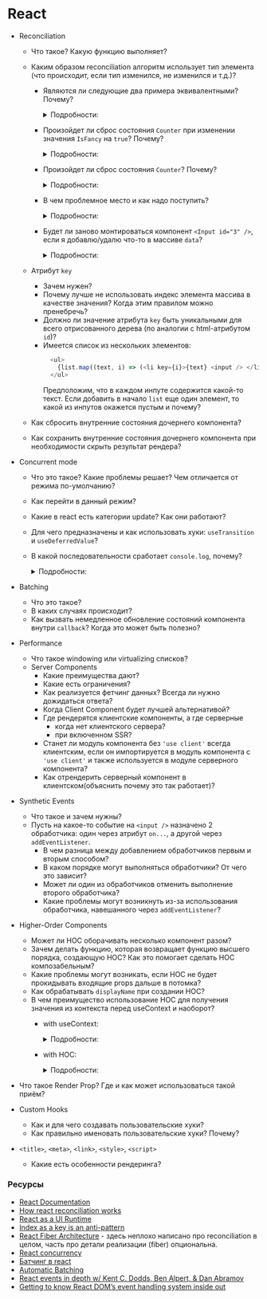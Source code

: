 # React

* Reconciliation
  * Что такое? Какую функцию выполняет?
  * Каким образом reconciliation алгоритм использует тип элемента (что происходит, если тип изменился, не изменился и т.д.)?
    * Являются ли следующие два примера эквивалентными? Почему?

      <details>
        <summary>Подробности:</summary>

        ```jsx
        if (isPacked) {
          return <li className="item">{name} ✅</li>;
        }
        return <li className="item">{name}</li>;
        ```

        ```jsx
        return (
          <li className="item">
            {isPacked ? name + ' ✅' : name}
          </li>
        );
        ```

      </details>

    * Произойдет ли сброс состояния `Counter` при изменении значения `IsFancy` на `true`? Почему?

      <details>
        <summary>Подробности:</summary>

        ```jsx
        export default function App() {
          const [isFancy, setIsFancy] = useState(false);

          if (isFancy) {
            return (
              <div>
                <Counter isFancy={true} />
                <label>
                  <input
                    type="checkbox"
                    checked={isFancy}
                    onChange={e => {
                      setIsFancy(e.target.checked)
                    }}
                  />
                  Use fancy styling
                </label>
              </div>
            );
          }

          return (
            <div>
              <Counter isFancy={false} />
              <label>
                <input
                  type="checkbox"
                  checked={isFancy}
                  onChange={e => {
                    setIsFancy(e.target.checked)
                  }}
                />
                Use fancy styling
              </label>
            </div>
          );
        }
        ```

      </details>

    * Произойдет ли сброс состояния `Counter`? Почему?

      <details>
        <summary>Подробности:</summary>

        ```jsx
        {isFancy ? (
          <div>
            <Counter isFancy={true} /> 
          </div>
        ) : (
          <section>
            <Counter isFancy={false} />
          </section>
        )}
        ```

      </details>

    * В чем проблемное место и как надо поступить?

      <details>
        <summary>Подробности:</summary>

        ```jsx
        export default function MyComponent() {
          const [counter, setCounter] = useState(0);

          function MyTextField() {
            const [text, setText] = useState('');

            return (
              <input
                value={text}
                onChange={e => setText(e.target.value)}
              />
            );
          }

          return (
            <>
              <MyTextField />
              <button onClick={() => {
                setCounter(counter + 1)
              }}>Clicked {counter} times</button>
            </>
          );
        }
        ```

      </details>

    * Будет ли заново монтироваться компонент `<Input id="3" />`, если я добавлю/удалю что-то в массиве `data`?

      <details>
        <summary>Подробности:</summary>

        ```jsx
        const data = ['1', '2'];

        const Component = () => {

          return (
            <React.Fragment>
              {data.map((i) => <Input key={i} id={i} />)}
              <Input id="3" />
            </React.Fragment>
          )
        }
        ```

      </details>

  * Атрибут `key`
    * Зачем нужен?
    * Почему лучше не использовать индекс элемента массива в качестве значения? Когда этим правилом можно пренебречь?
    * Должно ли значение атрибута `key` быть уникальными для всего отрисованного дерева (по аналогии с html-атрибутом `id`)?
    * Имеется список из нескольких элементов:
      ```javascript
        <ul>
          {list.map((text, i) => (<li key={i}>{text} <input /> </li>))}
        </ul>
      ```
      Предположим, что в каждом инпуте содержится какой-то текст. Если добавить в начало `list` еще один элемент, то какой из инпутов окажется пустым и почему?
  * Как сбросить внутренние состояния дочернего компонента?
  * Как сохранить внутренние состояния дочернего компонента при необходимости скрыть результат рендера?
* Concurrent mode
  * Что это такое? Какие проблемы решает? Чем отличается от режима по-умолчанию?
  * Как перейти в данный режим?
  * Какие в react есть категории update? Как они работают?
  * Для чего предназначены и как использовать хуки: `useTransition` и `useDeferredValue`?
  * В какой последовательности сработает `console.log`, почему?

    <details>
      <summary>Подробности:</summary>

      ```js
      console.log(1);
      startTransition(() => {
        console.log(2);
        setPage('/about');
      });
      console.log(3);
      ```

    </details>

* Batching
  * Что это такое?
  * В каких случаях происходит?
  * Как вызвать немедленное обновление состояний компонента внутри `callback`? Когда это может быть полезно?
* Performance
  * Что такое windowing или virtualizing списков?
  * Server Components
    * Какие преимущества дают?
    * Какие есть ограничения?
    * Как реализуется фетчинг данных? Всегда ли нужно дожидаться ответа?
    * Когда Client Component будет лучшей альтернативой?
    * Где рендерятся клиентские компоненты, а где серверные
      * когда нет клиентского сервера?
      * при включенном SSR?
    * Станет ли модуль компонента без `'use client'` всегда клиентским, если он импортируется в модуль компонента с `'use client'` и также используется в модуле серверного компонента?
    * Как отрендерить серверный компонент в клиентском(объяснить почему это так работает)?
* Synthetic Events
  * Что такое и зачем нужны?
  * Пусть на какое-то событие на `<input />` назначено 2 обработчика: один через атрибут `on...`, а другой через `addEventListener`.
    * В чем разница между добавлением обработчиков первым и вторым способом?
    * В каком порядке могут выполняться обработчики? От чего это зависит?
    * Может ли один из обработчиков отменить выполнение второго обработчика?
    * Какие проблемы могут возникнуть из-за использования обработчика, навешанного через `addEventListener`?
* Higher-Order Components
  * Может ли HOC оборачивать несколько компонент разом?
  * Зачем делать функцию, которая возвращает функцию высшего порядка, создающую HOC? Как это помогает сделать HOC композабельным?
  * Какие проблемы могут возникать, если HOC не будет прокидывать входящие props дальше в потомка?
  * Как обрабатывать `displayName` при создании HOC?
  * В чем преимущество использование HOC для получения значения из контекста перед useContext и наоборот?
    * with useContext:

      <details>
        <summary>Подробности:</summary>

        ```typescript
        type Props = {
            prop1: any;
        }

        const MyComp: FC<Props> = ({ prop1 }) => {
            const { prop2,  prop3 } = useContext(context);
            ...
        } 

        // usage
        <MyComp prop1="asd" />
        ```

      </details>

    * with HOC:

      <details>
        <summary>Подробности:</summary>

        ```typescript
        type Props = {
            prop1: any;
            prop2: any;
            prop3: any;
        }

        const MyComp: FC<Props> = ({ prop1, prop2, prop3 }) => {...}

        // селектор тут скорее концепция, в данном случае селектор частично удовлетворяет интерфейс компонента
        const selector1 = () => {...} // прокидывает в компоненту prop2 и prop3
        const MyCompWithStore1 = withSomething(selector1)(MyComp);
        const selector2 = () => {...} // прокидывает в компоненту prop1 и prop3
        const MyCompWithStore2 = withSomething(selector2)(MyComp);

        <MyCompWithStore1 prop1="asd" />
        <MyCompWithStore2 prop2="asd" />
        ```

      </details>

* Что такое Render Prop? Где и как может использоваться такой приём?
* Custom Hooks
  * Как и для чего создавать пользовательские хуки?
  * Как правильно именовать пользовательские хуки? Почему?
* `<title>`, `<meta>`, `<link>`, `<style>`, `<script>`
  * Какие есть особенности рендеринга?

### Ресурсы

* [React Documentation](https://react.dev/learn)
* [How react reconciliation works](https://gist.github.com/zagazat/db926ec7ab69061934246a55b64913c3)
* [React as a UI Runtime](https://overreacted.io/react-as-a-ui-runtime/)
* [Index as a key is an anti-pattern](https://medium.com/@robinpokorny/index-as-a-key-is-an-anti-pattern-e0349aece318)
* [React Fiber Architecture](https://github.com/acdlite/react-fiber-architecture) - здесь неплохо написано про reconciliation в целом, часть про детали реализации (fiber) опциональна.
* [React concurrency](https://www.youtube.com/watch?v=M1OBMTYsKpo)
* [Батчинг в react](https://www.youtube.com/watch?v=VfQ-qSjIalU)
* [Automatic Batching](https://react.dev/blog/2022/03/08/react-18-upgrade-guide#automatic-batching)
* [React events in depth w/ Kent C. Dodds, Ben Alpert, & Dan Abramov](https://www.youtube.com/watch?v=dRo_egw7tBc)
* [Getting to know React DOM’s event handling system inside out](https://medium.com/the-guild/getting-to-know-react-doms-event-handling-system-inside-out-378c44d2a5d0)
